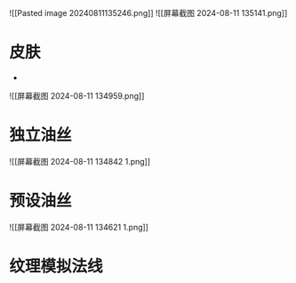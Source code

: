 ![[Pasted image 20240811135246.png]]
![[屏幕截图 2024-08-11 135141.png]]
# 皮肤
* 
![[屏幕截图 2024-08-11 134959.png]]
# 独立油丝
![[屏幕截图 2024-08-11 134842 1.png]]
# 预设油丝
![[屏幕截图 2024-08-11 134621 1.png]]
# 纹理模拟法线